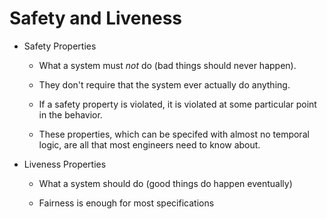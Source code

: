 Safety and Liveness
===================

- Safety Properties

    - What a system must _not_ do (bad things should never happen).

    - They don't require that the system ever actually do anything.

    - If a safety property is violated, it is violated at some particular
    point in the behavior.

    - These properties, which can be specifed with almost no temporal logic,
    are all that most engineers need to know about.

- Liveness Properties

    - What a system should do (good things do happen eventually)

    - Fairness is enough for most specifications
